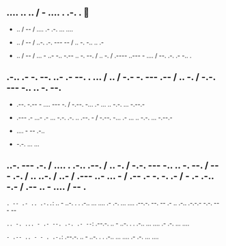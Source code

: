 ## .... .. .. / - .... . .-. . 👋

- .. / -- / .... .- .-. ... ....

- .. / -- / ..-. .-. --- -- / .. -. -.. .. .-

- .. / -- / ... - ..- -.. -.-- .. -. --. / .. -. / .---- ..--- - .... / --. .-. .- -.. .

## .-.. .- -. --. ..- .- --. . ... / .. / -.- -. --- .-- / .. -. / -.-. --- -.. .. -. --.

- .--. -.-- - .... --- -. / -.--. -... .- ... .. -.-. ... -.--.-

- .--- .- ...- .- ... -.-. .-. .. .--. - / -.--. -... .- ... .. -.-. ... -.--.-

- .... - -- .-..

- -.-. ... ...

## ..-. --- .-. / .... . .-.. .--. / .. -. / -.-. --- -.. .. -. --. / --- .-. / .. ..-. / ..- / .--- ..- ... - / .-- .- -. -. .- / - .- .-.. -.- / .-- .. - .... / -- .

`. -- .- .. .-..`: .. - ..-. . . .-.. ... .... .- .-. ... .... .--.-. --. -- .- .. .-.. .-.-.- -.-. --- --

`.. -. ... - .- --. .-. .- --`: .--.-. .. - ..-. . . .-.. ... .... .- .-. ... ....

`- .-- .. - - . .-.`: .--.-. .. - ..-. . . .-.. ... .... .- .-. ... ....


